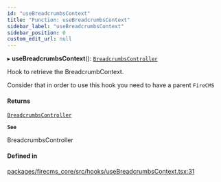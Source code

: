 ```yaml
---
id: "useBreadcrumbsContext"
title: "Function: useBreadcrumbsContext"
sidebar_label: "useBreadcrumbsContext"
sidebar_position: 0
custom_edit_url: null
---
```


▸ **useBreadcrumbsContext**(): [`BreadcrumbsController`](../interfaces/BreadcrumbsController.md)

Hook to retrieve the BreadcrumbContext.

Consider that in order to use this hook you need to have a parent
`FireCMS`

#### Returns

[`BreadcrumbsController`](../interfaces/BreadcrumbsController.md)

**`See`**

BreadcrumbsController

#### Defined in

[packages/firecms_core/src/hooks/useBreadcrumbsContext.tsx:31](https://github.com/FireCMSco/firecms/blob/d45f3739/packages/firecms_core/src/hooks/useBreadcrumbsContext.tsx#L31)
